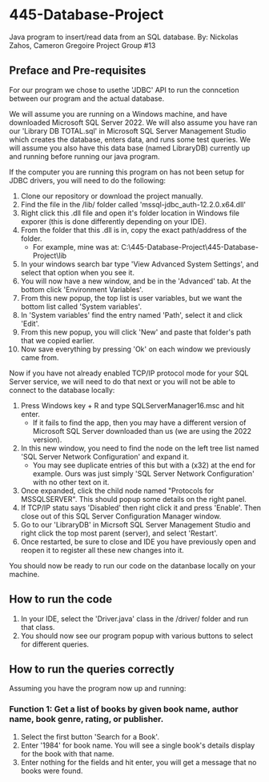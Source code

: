 # 445-Database-Project
Java program to insert/read data from an SQL database.
By: Nickolas Zahos, Cameron Gregoire
Project Group #13

## Preface and Pre-requisites
For our program we chose to usethe 'JDBC' API to run the conncetion between our program and the actual database.

We will assume you are running on a Windows machine, and have downloaded Microsoft SQL Server 2022.
We will also assume you have ran our 'Library DB TOTAL.sql' in Microsoft SQL Server Management Studio which creates the database, enters data, and runs some test queries.
We will assume you also have this data base (named LibraryDB) currently up and running before running our java program.

If the computer you are running this program on has not been setup for JDBC drivers, you will need to do the following:
1. Clone our repository or download the project manually.
2. Find the file in the /lib/ folder called 'mssql-jdbc_auth-12.2.0.x64.dll'
3. Right click this .dll file and open it's folder location in Windows file exporer (this is done differently depending on your IDE).
4. From the folder that this .dll is in, copy the exact path/address of the folder.
    - For example, mine was at: C:\445-Database-Project\445-Database-Project\lib
5. In your windows search bar type 'View Advanced System Settings', and select that option when you see it.
6. You will now have a new window, and be in the 'Advanced' tab. At the bottom click 'Environment Variables'.
7. From this new popup, the top list is user variables, but we want the bottom list called 'System variables'.
8. In 'System variables' find the entry named 'Path', select it and click 'Edit'.
9. From this new popup, you will click 'New' and paste that folder's path that we copied earlier.
10. Now save everything by pressing 'Ok' on each window we previously came from.

Now if you have not already enabled TCP/IP protocol mode for your SQL Server service, we will need to do that next or you will not be able to connect to the database locally:
1. Press Windows key + R and type SQLServerManager16.msc and hit enter. 
    - If it fails to find the app, then you may have a different version of Microsoft SQL Server downloaded than us (we are using the 2022 version).
2. In this new window, you need to find the node on the left tree list named 'SQL Server Network Configuration' and expand it.
    - You may see duplicate entries of this but with a (x32) at the end for example. Ours was just simply 'SQL Server Network Configuration' with no other text on it.
3. Once expanded, click the child node named "Protocols for MSSQLSERVER". This should popup some details on the right panel.
4. If TCP/IP statu says 'Disabled' then right click it and press 'Enable'. Then close out of this SQL Server Configuration Manager window.
5. Go to our 'LibraryDB' in Micrsoft SQL Server Management Studio and right click the top most parent (server), and select 'Restart'.
6. Once restarted, be sure to close and IDE you have previously open and reopen it to register all these new changes into it.

You should now be ready to run our code on the datanbase locally on your machine.

## How to run the code
1. In your IDE, select the 'Driver.java' class in the /driver/ folder and run that class.
2. You should now see our program popup with various buttons to select for different queries.

## How to run the queries correctly
Assuming you have the program now up and running:
### Function 1: Get a list of books by given book name, author name, book genre, rating, or publisher.
1. Select the first button 'Search for a Book'.
2. Enter '1984' for book name. You will see a single book's details display for the book with that name.
3. Enter nothing for the fields and hit enter, you will get a message that no books were found.

